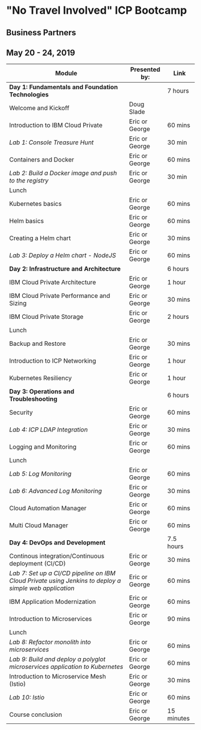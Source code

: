 # "No Travel Involved" ICP Bootcamp

## Business Partners

## May 20 - 24, 2019


| Module | Presented by: | Link | 
| --- | --- | --- | 
| **Day 1: Fundamentals and Foundation Technologies** | | 7 hours | |
| Welcome and Kickoff | Doug Slade |  |
| Introduction to IBM Cloud Private | Eric or George | 60 mins | [Introduction to IBM Cloud Private](https://github.com/ibm-cloud-architecture/icp-admin-bootcamp/blob/master/unit-presentations/01%20-%20Introduction%20to%20IBM%20Cloud%20Private%20v1.0.1.pdf ) | [Introduction to IBM Cloud Private](https://github.ibm.com/CASE/cloud-private-bootcamp/blob/master/Unit-Presentations/01%20-%20Introduction%20to%20IBM%20Cloud%20Private%20v1.0.1.pptx)|
| _Lab 1: Console Treasure Hunt_ | Eric or George | 30 min | [Console Treasure Hunt](https://github.com/ibm-cloud-architecture/icp-admin-bootcamp/blob/master/labs/Lab%2003%20Console%20Treasure%20Hunt.md) | [Console Treasure Hunt](https://github.com/ibm-cloud-architecture/icp-admin-bootcamp/blob/master/labs/Lab%2003%20Console%20Treasure%20Hunt.md) |
| Containers and Docker | Eric or George | 60 mins | [Containers and Docker](https://github.com/ibm-cloud-architecture/icp-admin-bootcamp/blob/master/unit-presentations/03%20-%20Containers%20and%20Docker%20v1.0.1.pdf) | [Containers and Docker](https://github.ibm.com/CASE/cloud-private-bootcamp/blob/master/Unit-Presentations/03%20-%20Containers%20and%20Docker%20v1.0.1.pptx)|
| _Lab 2: Build a Docker image and push to the registry_ | Eric or George | 30 min | [Push Docker images to ICP Private Docker Registry](https://github.ibm.com/CASE/cloud-private-bootcamp/blob/master/Labs/Lab%2002%20Private%20Docker%20Registry.md) | [Push Docker images to ICP Private Docker Registry](https://github.ibm.com/CASE/cloud-private-bootcamp/blob/master/Labs/Lab%2002%20Private%20Docker%20Registry.md) |
| Lunch | | | | |
| Kubernetes basics | Eric or George | 60 mins | [Kubernetes basics](https://github.com/ibm-cloud-architecture/icp-admin-bootcamp/blob/master/unit-presentations/04%20-%20Kubernetes%20Basics%20v1.0.1.pdf) | [Kubernetes basics](https://github.ibm.com/CASE/cloud-private-bootcamp/blob/master/Unit-Presentations/04%20-%20Kubernetes%20Basics%20v1.0.1.pptx) |
| Helm basics | Eric or George | 60 mins | [Helm basics](https://github.com/ibm-cloud-architecture/icp-admin-bootcamp/blob/master/unit-presentations/05%20-%20Helm%20Basics%20v1.01.pdf) | [Helm basics](https://github.ibm.com/CASE/cloud-private-bootcamp/blob/master/Unit-Presentations/05%20-%20Helm%20Basics%20v1.01.pptx) |
| Creating a Helm chart  | Eric or George | 30 mins | [Creating Helm Charts](https://github.com/ibm-cloud-architecture/icp-admin-bootcamp/blob/master/unit-presentations/06%20-%20Creating%20Helm%20Charts%20v1.0.1.pdf) | [Creating Helm Charts](https://github.ibm.com/CASE/cloud-private-bootcamp/blob/master/Unit-Presentations/06%20-%20Creating%20Helm%20Charts%20v1.0.1.pptx) |
| _Lab 3: Deploy a Helm chart - NodeJS_ | Eric or George | 60 mins | [Deploy a simple Helm chart: NodeJS Sample](https://github.com/ibm-cloud-architecture/icp-admin-bootcamp/blob/master/labs/Lab%2005%20Deploy%20NodeJS%20Helm.md) |  [Deploy a simple Helm chart: NodeJS Sample](https://github.com/ibm-cloud-architecture/icp-admin-bootcamp/blob/master/labs/Lab%2005%20Deploy%20NodeJS%20Helm.md) |
| **Day 2: Infrastructure and Architecture** | | 6 hours | |
| IBM Cloud Private Architecture | Eric or George | 1 hour | [IBM Cloud Private Architecture](https://github.com/ibm-cloud-architecture/icp-admin-bootcamp/blob/master/unit-presentations/07%20-%20ICP%20Architecture%20v1.0.1.pdf) |  [IBM Cloud Private Architecture](https://github.ibm.com/CASE/cloud-private-bootcamp/blob/master/Unit-Presentations/07%20-%20ICP%20Architecture%20v1.0.1.pptx) |
| IBM Cloud Private Performance and Sizing | Eric or George | 30 mins | [IBM Cloud Private Performance and Sizing](https://github.com/ibm-cloud-architecture/icp-admin-bootcamp/blob/master/unit-presentations/08%20-%20ICP%20Performance%20and%20Sizing.pdf) | [IBM Cloud Private Performance and Sizing](https://github.ibm.com/CASE/cloud-private-bootcamp/blob/master/Unit-Presentations/08%20-%20ICP%20Performance%20and%20Sizing.pptx) |
| IBM Cloud Private Storage | Eric or George | 2 hours | [IBM Cloud Private Storage](https://github.com/ibm-cloud-architecture/icp-admin-bootcamp/blob/master/unit-presentations/09%20-%20ICP%20Storage%20v1.0.1.pdf) | [IBM Cloud Private Storage](https://github.ibm.com/CASE/cloud-private-bootcamp/blob/master/Unit-Presentations/09%20-%20ICP%20Storage%20v1.0.1.pptx) |
| Lunch | | | | |
| Backup and Restore | Eric or George | 30 mins | [IBM Cloud Private Backup and Restore Strategy](https://github.com/ibm-cloud-architecture/icp-admin-bootcamp/blob/master/unit-presentations/10%20-%20ICP%20Backup%20%26%20Restore%20Strategy%20v1.0.1.pdf) | [IBM Cloud Private Backup and Restore Strategy](https://github.ibm.com/CASE/cloud-private-bootcamp/blob/master/Unit-Presentations/10%20-%20ICP%20Backup%20%26%20Restore%20Strategy%20v1.0.1.pptx) |
| Introduction to ICP Networking | Eric or George | 1 hour | [IBM Cloud Private Network](https://github.com/ibm-cloud-architecture/icp-admin-bootcamp/blob/master/unit-presentations/11%20-%20ICP%20Network%20v1.0.1.pdf)| [IBM Cloud Private Network](https://github.ibm.com/CASE/cloud-private-bootcamp/blob/master/Unit-Presentations/11%20-%20ICP%20Network%20v1.0.1.pptx)|
| Kubernetes Resiliency | Eric or George | 1 hour | No student link available |[HA and DR aspects](https://github.ibm.com/CASE/violet-build-bootcamp/blob/master/presentations/HADR%20aspects.pptx)|
| **Day 3: Operations and Troubleshooting**| | 6 hours | |
| Security | Eric or George | 60 mins | [IBM Cloud Private Security](https://github.com/ibm-cloud-architecture/icp-admin-bootcamp/blob/master/unit-presentations/12%20-%20ICP%20Security%20v1.0.1.pdf) | [IBM Cloud Private Security](https://github.ibm.com/CASE/cloud-private-bootcamp/blob/master/Unit-Presentations/12%20-%20ICP%20Security%20v1.0.1.pptx)
| _Lab 4: ICP LDAP Integration_ | Eric or George | 30 mins | [Lab: Configuring IBM Cloud Private to use OpenLDAP ](https://github.ibm.com/CASE/cloud-private-bootcamp/blob/master/Labs/Lab%2006%20OpenLDAP.md) | [Lab: Configuring IBM Cloud Private to use OpenLDAP ](https://github.ibm.com/CASE/cloud-private-bootcamp/blob/master/Labs/Lab%2006%20OpenLDAP.md)|
| Logging and Monitoring  | Eric or George | 60 mins | [Debugging and Monitoring with IBM Cloud Private](https://github.com/ibm-cloud-architecture/icp-admin-bootcamp/blob/master/unit-presentations/13%20-%20ICP%20Logging%20and%20Monitoring.pdf) | [Debugging and Monitoring with IBM Cloud Private (pdf only)](https://github.com/ibm-cloud-architecture/icp-admin-bootcamp/blob/master/unit-presentations/13%20-%20ICP%20Logging%20and%20Monitoring.pdf) |
| Lunch | | | | |
| _Lab 5: Log Monitoring_ | Eric or George | 60 mins | [Lab: Logging](https://github.ibm.com/CASE/cloud-private-bootcamp/blob/master/Labs/Lab%2007%20Logging.md) | [Lab: Logging](https://github.ibm.com/CASE/cloud-private-bootcamp/blob/master/Labs/Lab%2007%20Logging.md) |
| _Lab 6: Advanced Log Monitoring_ | Eric or George | 30 mins | [Lab: Configuring ELK](https://github.ibm.com/CASE/cloud-private-bootcamp/blob/master/Labs/Lab%2008%20-%20Modified%20Logging.md) | [Lab: Configuring ELK](https://github.ibm.com/CASE/cloud-private-bootcamp/blob/master/Labs/Lab%2008%20-%20Modified%20Logging.md) |
| Cloud Automation Manager | Eric or George | 60 mins |  [Cloud Automation Manager](https://github.com/ibm-cloud-architecture/icp-admin-bootcamp/blob/master/unit-presentations/21%20-%20Cloud%20Automation%20Manager%201.0.1.pdf) | [Cloud Automation Manager](https://github.ibm.com/CASE/cloud-private-bootcamp/blob/master/Unit-Presentations/21%20-%20Cloud%20Automation%20Manager.pptx) |
| Multi Cloud Manager | Eric or George | 60 mins | [Multi Cloud Manager](https://github.com/ibm-cloud-architecture/icp-admin-bootcamp/blob/master/unit-presentations/23%20%20Multi%20Cloud%20Manager%20-%20Addendum%20to%20ICP%20Architecture.pdf) | [Multi Cloud Manager (pdf only)](https://github.com/ibm-cloud-architecture/icp-admin-bootcamp/blob/master/unit-presentations/23%20%20Multi%20Cloud%20Manager%20-%20Addendum%20to%20ICP%20Architecture.pdf) |
| **Day 4: DevOps and Development** | | 7.5 hours | |
| Continous integration/Continuous deployment (CI/CD) | Eric or George | 30 mins | No student link available| [DevOps Concepts](https://github.ibm.com/ibm-cloud-academy/content/blob/master/Infrastructure_Architecture/DevOps/DevOps_Concepts.pptx) |
|  _Lab 7: Set up a CI/CD pipeline on IBM Cloud Private using Jenkins to deploy a simple web application_ | Eric or George | 60 mins | [Lab: Setting up a Jenkins environment in IBM Cloud Private](https://github.ibm.com/ibm-cloud-academy/content/blob/master/Compute_Model/Containers/ICP-entdev/3.2-Jenkins.pdf) | [Lab: Setting up a Jenkins environment in IBM Cloud Private](https://github.ibm.com/ibm-cloud-academy/content/blob/master/Compute_Model/Containers/ICP-entdev/3.2-Jenkins.pdf) |
| IBM Application Modernization | Eric or George | 60 mins |  [IBM Application Modernization](https://github.com/ibm-cloud-architecture/icp-admin-bootcamp/blob/master/unit-presentations/20%20-%20App%20Modernization%20v1.0.1.pdf)|[IBM Application Modernization (pdf only)](https://github.com/ibm-cloud-architecture/icp-admin-bootcamp/blob/master/unit-presentations/20%20-%20App%20Modernization%20v1.0.1.pdf) |
| Introduction to Microservices | Eric or George | 90 mins | No student link available | [Microservices Architecture](https://github.ibm.com/ibm-cloud-academy/content/blob/master/Infrastructure_Architecture/DevOps/DevOps_Concepts.pptx) OR https://ibm.ent.box.com/file/433545017585 |
| Lunch | | | | |
| _Lab 8: Refactor monolith into microservices_ | Eric or George | 60 mins | [Lab: Designing microservices](https://github.ibm.com/ibm-cloud-academy/content/blob/master/Application_Architecture/Microservices/Design/Microservices-Design.pdf) | [Lab: Designing microservices](https://github.ibm.com/ibm-cloud-academy/content/blob/master/Application_Architecture/Microservices/Design/Microservices-Design.pdf) |
| _Lab 9: Build and deploy a polyglot microservices application to Kubernetes_ | Eric or George | 60 mins | [Lab:](presentations/Day%204%20-%20RBAC%20with%20LDAP%20Lab.pptx) |
| Introduction to Microservice Mesh (Istio) | Eric or George | 30 mins | [IBM Cloud Private Istio - Microservices Mesh)](https://github.com/ibm-cloud-architecture/icp-admin-bootcamp/blob/master/unit-presentations/22%20-%20ICP%20Istio%20Microservice%20Mesh%20v1.0.1.pdf)  |[IBM Cloud Private Istio - Microservices Mesh (pdf only)](https://github.com/ibm-cloud-architecture/icp-admin-bootcamp/blob/master/unit-presentations/22%20-%20ICP%20Istio%20Microservice%20Mesh%20v1.0.1.pdf) |
| _Lab 10: Istio_ | Eric or George | 60 mins | [Lab: Working with Istio](https://github.ibm.com/ibm-cloud-academy/content/blob/master/Application_Architecture/Microservices/istio-1.0-lab.pdf) | [Lab: Working with Istio](https://github.ibm.com/ibm-cloud-academy/content/blob/master/Application_Architecture/Microservices/istio-1.0-lab.pdf) |
| Course conclusion | Eric or George | 15 minutes | |  |



